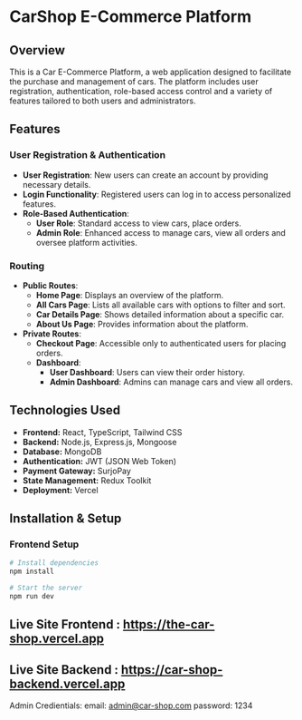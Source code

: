 # CarShop E-Commerce Platform

## Overview

This is a Car E-Commerce Platform, a web application designed to facilitate the purchase and management of cars. The platform includes user registration, authentication, role-based access control and a variety of features tailored to both users and administrators.

## Features

### User Registration & Authentication

- **User Registration**: New users can create an account by providing necessary details.
- **Login Functionality**: Registered users can log in to access personalized features.
- **Role-Based Authentication**:
  - **User Role**: Standard access to view cars, place orders.
  - **Admin Role**: Enhanced access to manage cars, view all orders and oversee platform activities.

### Routing

- **Public Routes**:
  - **Home Page**: Displays an overview of the platform.
  - **All Cars Page**: Lists all available cars with options to filter and sort.
  - **Car Details Page**: Shows detailed information about a specific car.
  - **About Us Page**: Provides information about the platform.
- **Private Routes**:
  - **Checkout Page**: Accessible only to authenticated users for placing orders.
  - **Dashboard**:
    - **User Dashboard**: Users can view their order history.
    - **Admin Dashboard**: Admins can manage cars and view all orders.

## Technologies Used

- **Frontend:** React, TypeScript, Tailwind CSS
- **Backend:** Node.js, Express.js, Mongoose
- **Database:** MongoDB
- **Authentication:** JWT (JSON Web Token)
- **Payment Gateway:** SurjoPay
- **State Management:** Redux Toolkit
- **Deployment:** Vercel

## Installation & Setup

### Frontend Setup

```sh
# Install dependencies
npm install

# Start the server
npm run dev
```

## Live Site Frontend : https://the-car-shop.vercel.app

## Live Site Backend : https://car-shop-backend.vercel.app

Admin Credientials:
email: admin@car-shop.com
password: 1234
